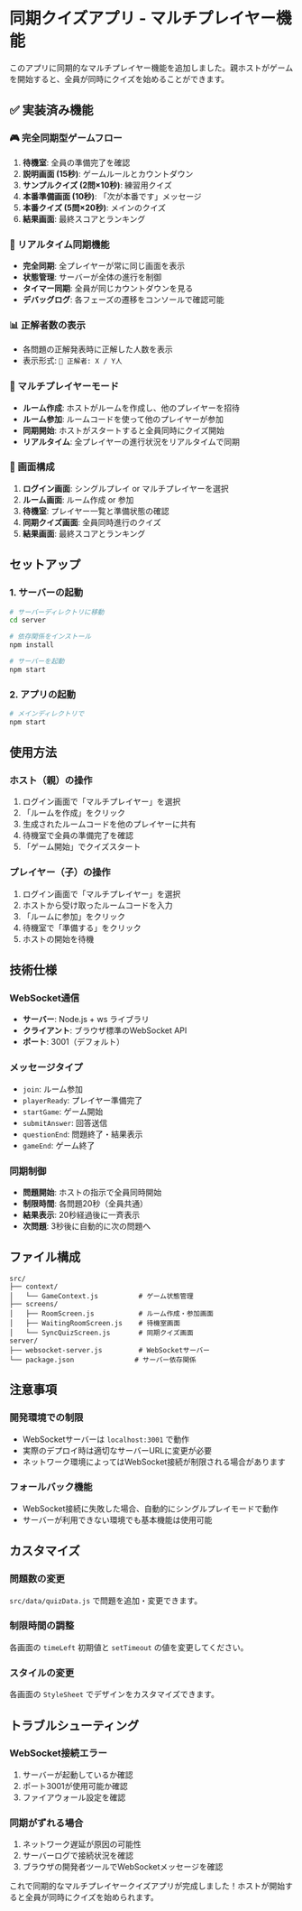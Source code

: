 # 同期クイズアプリ - マルチプレイヤー機能

このアプリに同期的なマルチプレイヤー機能を追加しました。親ホストがゲームを開始すると、全員が同時にクイズを始めることができます。

## ✅ 実装済み機能

### 🎮 完全同期型ゲームフロー
1. **待機室**: 全員の準備完了を確認
2. **説明画面 (15秒)**: ゲームルールとカウントダウン
3. **サンプルクイズ (2問×10秒)**: 練習用クイズ
4. **本番準備画面 (10秒)**: 「次が本番です」メッセージ
5. **本番クイズ (5問×20秒)**: メインのクイズ
6. **結果画面**: 最終スコアとランキング

### 🔄 リアルタイム同期機能
- **完全同期**: 全プレイヤーが常に同じ画面を表示
- **状態管理**: サーバーが全体の進行を制御
- **タイマー同期**: 全員が同じカウントダウンを見る
- **デバッグログ**: 各フェーズの遷移をコンソールで確認可能

### 📊 正解者数の表示
- 各問題の正解発表時に正解した人数を表示
- 表示形式: `🎯 正解者: X / Y人`

### 🎯 マルチプレイヤーモード
- **ルーム作成**: ホストがルームを作成し、他のプレイヤーを招待
- **ルーム参加**: ルームコードを使って他のプレイヤーが参加
- **同期開始**: ホストがスタートすると全員同時にクイズ開始
- **リアルタイム**: 全プレイヤーの進行状況をリアルタイムで同期

### 📱 画面構成
1. **ログイン画面**: シングルプレイ or マルチプレイヤーを選択
2. **ルーム画面**: ルーム作成 or 参加
3. **待機室**: プレイヤー一覧と準備状態の確認
4. **同期クイズ画面**: 全員同時進行のクイズ
5. **結果画面**: 最終スコアとランキング

## セットアップ

### 1. サーバーの起動

```bash
# サーバーディレクトリに移動
cd server

# 依存関係をインストール
npm install

# サーバーを起動
npm start
```

### 2. アプリの起動

```bash
# メインディレクトリで
npm start
```

## 使用方法

### ホスト（親）の操作
1. ログイン画面で「マルチプレイヤー」を選択
2. 「ルームを作成」をクリック
3. 生成されたルームコードを他のプレイヤーに共有
4. 待機室で全員の準備完了を確認
5. 「ゲーム開始」でクイズスタート

### プレイヤー（子）の操作
1. ログイン画面で「マルチプレイヤー」を選択
2. ホストから受け取ったルームコードを入力
3. 「ルームに参加」をクリック
4. 待機室で「準備する」をクリック
5. ホストの開始を待機

## 技術仕様

### WebSocket通信
- **サーバー**: Node.js + ws ライブラリ
- **クライアント**: ブラウザ標準のWebSocket API
- **ポート**: 3001（デフォルト）

### メッセージタイプ
- `join`: ルーム参加
- `playerReady`: プレイヤー準備完了
- `startGame`: ゲーム開始
- `submitAnswer`: 回答送信
- `questionEnd`: 問題終了・結果表示
- `gameEnd`: ゲーム終了

### 同期制御
- **問題開始**: ホストの指示で全員同時開始
- **制限時間**: 各問題20秒（全員共通）
- **結果表示**: 20秒経過後に一斉表示
- **次問題**: 3秒後に自動的に次の問題へ

## ファイル構成

```
src/
├── context/
│   └── GameContext.js          # ゲーム状態管理
├── screens/
│   ├── RoomScreen.js           # ルーム作成・参加画面
│   ├── WaitingRoomScreen.js    # 待機室画面
│   └── SyncQuizScreen.js       # 同期クイズ画面
server/
├── websocket-server.js         # WebSocketサーバー
└── package.json               # サーバー依存関係
```

## 注意事項

### 開発環境での制限
- WebSocketサーバーは `localhost:3001` で動作
- 実際のデプロイ時は適切なサーバーURLに変更が必要
- ネットワーク環境によってはWebSocket接続が制限される場合があります

### フォールバック機能
- WebSocket接続に失敗した場合、自動的にシングルプレイモードで動作
- サーバーが利用できない環境でも基本機能は使用可能

## カスタマイズ

### 問題数の変更
`src/data/quizData.js` で問題を追加・変更できます。

### 制限時間の調整
各画面の `timeLeft` 初期値と `setTimeout` の値を変更してください。

### スタイルの変更
各画面の `StyleSheet` でデザインをカスタマイズできます。

## トラブルシューティング

### WebSocket接続エラー
1. サーバーが起動しているか確認
2. ポート3001が使用可能か確認
3. ファイアウォール設定を確認

### 同期がずれる場合
1. ネットワーク遅延が原因の可能性
2. サーバーログで接続状況を確認
3. ブラウザの開発者ツールでWebSocketメッセージを確認

これで同期的なマルチプレイヤークイズアプリが完成しました！ホストが開始すると全員が同時にクイズを始められます。